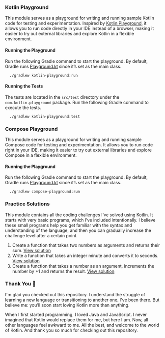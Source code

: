 ### Kotlin Playground

This module serves as a playground for writing and running sample Kotlin code for testing and experimentation. Inspired
by [Kotlin Playground](https://play.kotlinlang.org), it allows you to run code directly in your IDE instead of a
browser, making it easier to try out external libraries and explore Kotlin in a flexible environment.

#### Running the Playground

Run the following Gradle command to start the playground. By default, Gradle runs
[Playground.kt](/kotlin-playground/src/main/kotlin/com/kotlin/playground/Playground.kt) since it’s set as the main
class.

```shell
  ./gradlew kotlin-playground:run
```

#### Running the Tests

The tests are located in the `src/test` directory under the `com.kotlin.playground` package. Run the following Gradle
command to execute the tests.

```shell
  ./gradlew kotlin-playground:test
```

### Compose Playground

This module serves as a playground for writing and running sample Compose code for testing and experimentation. It
allows you to run code right in your IDE, making it easier to try out external libraries and explore Compose in a
flexible environment.

#### Running the Playground

Run the following Gradle command to start the playground. By default, Gradle runs
[Playground.kt](/compose-playground/src/jvmMain/kotlin/com/compose/playground/Playground.kt) since it’s set as the main
class.

```shell
  ./gradlew compose-playground:run
```

### Practice Solutions

This module contains all the coding challenges I’ve solved using Kotlin. It starts with very basic programs, which I’ve
included intentionally. I believe these small programs help you get familiar with the syntax and understanding of the
language, and then you can gradually increase the challenge level after a certain point.

1. Create a function that takes two numbers as arguments and returns their sum.
   [View solution](/practice-solutions/src/main/kotlin/com/practice/solutions/Program1.kt)
2. Write a function that takes an integer minute and converts it to seconds.
   [View solution](/practice-solutions/src/main/kotlin/com/practice/solutions/Program2.kt)
3. Create a function that takes a number as an argument, increments the number by +1 and returns the result.
   [View solution](/practice-solutions/src/main/kotlin/com/practice/solutions/Program3.kt)


### Thank You 🙌

I'm glad you checked out this repository. I understand the struggle of learning a new language or transitioning to
another one. I've been there. But believe me: you’ll soon start loving Kotlin more than anything.

When I first started programming, I loved Java and JavaScript. I never imagined that Kotlin would replace them for me,
but here I am. Now, all other languages feel awkward to me. All the best, and welcome to the world of Kotlin. And thank
you so much for checking out this repository.